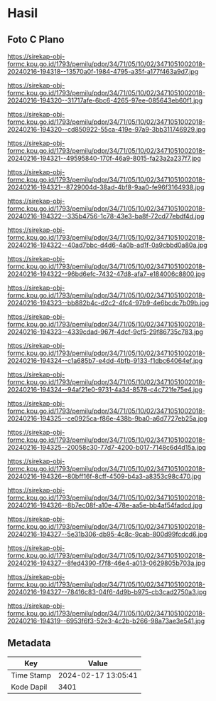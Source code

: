 # Hasil

## Foto C Plano

https://sirekap-obj-formc.kpu.go.id/1793/pemilu/pdpr/34/71/05/10/02/3471051002018-20240216-194318--13570a0f-1984-4795-a35f-a177f463a9d7.jpg

https://sirekap-obj-formc.kpu.go.id/1793/pemilu/pdpr/34/71/05/10/02/3471051002018-20240216-194320--31717afe-6bc6-4265-97ee-085643eb60f1.jpg

https://sirekap-obj-formc.kpu.go.id/1793/pemilu/pdpr/34/71/05/10/02/3471051002018-20240216-194320--cd850922-55ca-419e-97a9-3bb311746929.jpg

https://sirekap-obj-formc.kpu.go.id/1793/pemilu/pdpr/34/71/05/10/02/3471051002018-20240216-194321--49595840-170f-46a9-8015-fa23a2a237f7.jpg

https://sirekap-obj-formc.kpu.go.id/1793/pemilu/pdpr/34/71/05/10/02/3471051002018-20240216-194321--8729004d-38ad-4bf8-9aa0-fe96f3164938.jpg

https://sirekap-obj-formc.kpu.go.id/1793/pemilu/pdpr/34/71/05/10/02/3471051002018-20240216-194322--335b4756-1c78-43e3-ba8f-72cd77ebdf4d.jpg

https://sirekap-obj-formc.kpu.go.id/1793/pemilu/pdpr/34/71/05/10/02/3471051002018-20240216-194322--40ad7bbc-d4d6-4a0b-ad1f-0a9cbbd0a80a.jpg

https://sirekap-obj-formc.kpu.go.id/1793/pemilu/pdpr/34/71/05/10/02/3471051002018-20240216-194322--96bd6efc-7432-47d8-afa7-e184006c8800.jpg

https://sirekap-obj-formc.kpu.go.id/1793/pemilu/pdpr/34/71/05/10/02/3471051002018-20240216-194323--bb882b4c-d2c2-4fc4-97b9-4e6bcdc7b09b.jpg

https://sirekap-obj-formc.kpu.go.id/1793/pemilu/pdpr/34/71/05/10/02/3471051002018-20240216-194323--4339cdad-967f-4dcf-9cf5-29f86735c783.jpg

https://sirekap-obj-formc.kpu.go.id/1793/pemilu/pdpr/34/71/05/10/02/3471051002018-20240216-194324--c1a685b7-e4dd-4bfb-9133-f1dbc64064ef.jpg

https://sirekap-obj-formc.kpu.go.id/1793/pemilu/pdpr/34/71/05/10/02/3471051002018-20240216-194324--94af21e0-9731-4a34-8578-c4c721fe75e4.jpg

https://sirekap-obj-formc.kpu.go.id/1793/pemilu/pdpr/34/71/05/10/02/3471051002018-20240216-194325--ce0925ca-f86e-438b-9ba0-a6d7727eb25a.jpg

https://sirekap-obj-formc.kpu.go.id/1793/pemilu/pdpr/34/71/05/10/02/3471051002018-20240216-194325--20058c30-77d7-4200-b017-7148c6d4d15a.jpg

https://sirekap-obj-formc.kpu.go.id/1793/pemilu/pdpr/34/71/05/10/02/3471051002018-20240216-194326--80bff16f-8cff-4509-b4a3-a8353c98c470.jpg

https://sirekap-obj-formc.kpu.go.id/1793/pemilu/pdpr/34/71/05/10/02/3471051002018-20240216-194326--8b7ec08f-a10e-478e-aa5e-bb4af54fadcd.jpg

https://sirekap-obj-formc.kpu.go.id/1793/pemilu/pdpr/34/71/05/10/02/3471051002018-20240216-194327--5e31b306-db95-4c8c-9cab-800d99fcdcd6.jpg

https://sirekap-obj-formc.kpu.go.id/1793/pemilu/pdpr/34/71/05/10/02/3471051002018-20240216-194327--8fed4390-f7f8-46e4-a013-0629805b703a.jpg

https://sirekap-obj-formc.kpu.go.id/1793/pemilu/pdpr/34/71/05/10/02/3471051002018-20240216-194327--78416c83-04f6-4d9b-b975-cb3cad2750a3.jpg

https://sirekap-obj-formc.kpu.go.id/1793/pemilu/pdpr/34/71/05/10/02/3471051002018-20240216-194319--6953f6f3-52e3-4c2b-b266-98a73ae3e541.jpg


## Metadata

| Key        | Value               |
| ---------- | ------------------- |
| Time Stamp | 2024-02-17 13:05:41 |
| Kode Dapil | 3401                |



